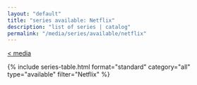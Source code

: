 ```yaml
---
layout: "default"
title: "series available: Netflix"
description: "list of series | catalog"
permalink: "/media/series/available/netflix"
---
```

[< media](media.md)

{% include series-table.html format="standard" category="all" type="available" filter="Netflix" %}
